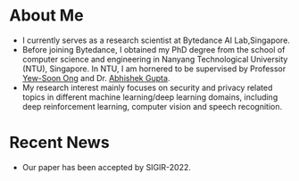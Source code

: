 About Me
======
- I currently serves as a research scientist at Bytedance AI Lab,Singapore. 
- Before joining Bytedance, I obtained my PhD degree from the school of computer science and engineering in Nanyang Technological University
(NTU), Singapore. In NTU, I am hornered to be supervised by Professor [Yew-Soon Ong](https://personal.ntu.edu.sg/asysong/home.html) and Dr. [Abhishek Gupta](https://sites.google.com/site/abhishekguptamemecomput/). 
- My research interest mainly focuses on security and privacy related topics in different machine learning/deep learning domains, including
deep reinforcement learning, computer vision and speech recognition.


Recent News
======
- Our paper has been accepted by SIGIR-2022.
